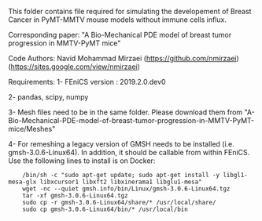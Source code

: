 This folder contains file required for simulating the developement of Breast Cancer in PyMT-MMTV mouse models without immune cells influx.

Corresponding paper: "A Bio-Mechanical PDE model of breast tumor progression in MMTV-PyMT mice"

Code Authors: Navid Mohammad Mirzaei (https://github.com/nmirzaei) (https://sites.google.com/view/nmirzaei)

Requirements:
1- FEniCS version : 2019.2.0.dev0

2- pandas, scipy, numpy

3- Mesh files need to be in the same folder. Please download them from "A-Bio-Mechanical-PDE-model-of-breast-tumor-progression-in-MMTV-PyMT-mice/Meshes"

4- For remeshing a legacy version of GMSH needs to be installed (i.e. gmsh-3.0.6-Linux64). In addition, it should be callable from within FEniCS. Use the          following lines to install is on Docker:

        /bin/sh -c "sudo apt-get update; sudo apt-get install -y libgl1-mesa-glx libxcursor1 libxft2 libxinerama1 libglu1-mesa"
        wget -nc --quiet gmsh.info/bin/Linux/gmsh-3.0.6-Linux64.tgz
        tar -xf gmsh-3.0.6-Linux64.tgz
        sudo cp -r gmsh-3.0.6-Linux64/share/* /usr/local/share/
        sudo cp gmsh-3.0.6-Linux64/bin/* /usr/local/bin
        
